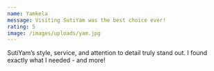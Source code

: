 ```yaml
---
name: Yamkela
message: Visiting SutiYam was the best choice ever!
rating: 5
image: /images/uploads/yam.jpg
---
```

SutiYam’s style, service, and attention to detail truly stand out. I found exactly what I needed - and more!